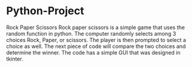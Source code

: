 # Python-Project
Rock Paper Scissors 
Rock paper scissors is a simple game that uses the random function in python. The computer randomly selects among 3 choices Rock, Paper, or scissors. The player is then prompted to select a choice as well. The next piece of code will compare the two choices and determine the winner. The code has a simple GUI that was designed in tkinter.


